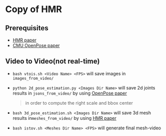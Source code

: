 # Copy of HMR

## Prerequisites
- [HMR paper](https://github.com/akanazawa/hmr)
- [CMU OpenPose paper](https://github.com/akanazawa/hmr)

## Video to Video(not real-time)

- `bash vtois.sh <Video Name> <FPS>` will save images in `images_from_video/`
- `python 2d_pose_estimation.py <Images Dir Name>` will save  2d joints results in `jsons_from_video/` by using [OpenPose paper](https://github.com/CMU-Perceptual-Computing-Lab/openpose)
   > in order to compute the right scale and bbox center
   >

- `bash 3d_pose_estimation.sh <Images Dir Name>` will save 3d mesh results in`meshes_from_video/` by using [HMR paper](https://github.com/akanazawa/hmr)
- `bash istov.sh <Meshes Dir Name> <FPS>` will generate final mesh-video
